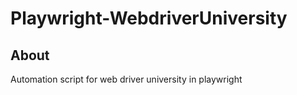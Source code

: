 # Playwright-WebdriverUniversity
## About
Automation script for web driver university in playwright
